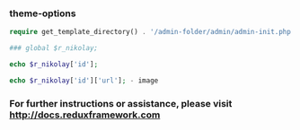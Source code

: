 ### theme-options
```php
require get_template_directory() . '/admin-folder/admin/admin-init.php';
```
```php
### global $r_nikolay;
```
```php
echo $r_nikolay['id'];

echo $r_nikolay['id']['url']; - image
```



### For further instructions or assistance, please visit http://docs.reduxframework.com
